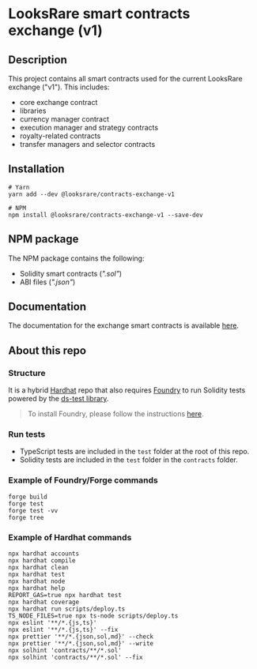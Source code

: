 # LooksRare smart contracts exchange (v1)

## Description

This project contains all smart contracts used for the current LooksRare exchange ("v1"). This includes:

- core exchange contract
- libraries
- currency manager contract
- execution manager and strategy contracts
- royalty-related contracts
- transfer managers and selector contracts

## Installation

```shell
# Yarn
yarn add --dev @looksrare/contracts-exchange-v1

# NPM
npm install @looksrare/contracts-exchange-v1 --save-dev
```

## NPM package

The NPM package contains the following:

- Solidity smart contracts (_".sol"_)
- ABI files (_".json"_)

## Documentation

The documentation for the exchange smart contracts is available [here](https://docs.looksrare.org/developers/category/exchange-contracts).

## About this repo

### Structure

It is a hybrid [Hardhat](https://hardhat.org/) repo that also requires [Foundry](https://book.getfoundry.sh/index.html) to run Solidity tests powered by the [ds-test library](https://github.com/dapphub/ds-test/).

> To install Foundry, please follow the instructions [here](https://book.getfoundry.sh/getting-started/installation.html).

### Run tests

- TypeScript tests are included in the `test` folder at the root of this repo.
- Solidity tests are included in the `test` folder in the `contracts` folder.

### Example of Foundry/Forge commands

```shell
forge build
forge test
forge test -vv
forge tree
```

### Example of Hardhat commands

```shell
npx hardhat accounts
npx hardhat compile
npx hardhat clean
npx hardhat test
npx hardhat node
npx hardhat help
REPORT_GAS=true npx hardhat test
npx hardhat coverage
npx hardhat run scripts/deploy.ts
TS_NODE_FILES=true npx ts-node scripts/deploy.ts
npx eslint '**/*.{js,ts}'
npx eslint '**/*.{js,ts}' --fix
npx prettier '**/*.{json,sol,md}' --check
npx prettier '**/*.{json,sol,md}' --write
npx solhint 'contracts/**/*.sol'
npx solhint 'contracts/**/*.sol' --fix
```
